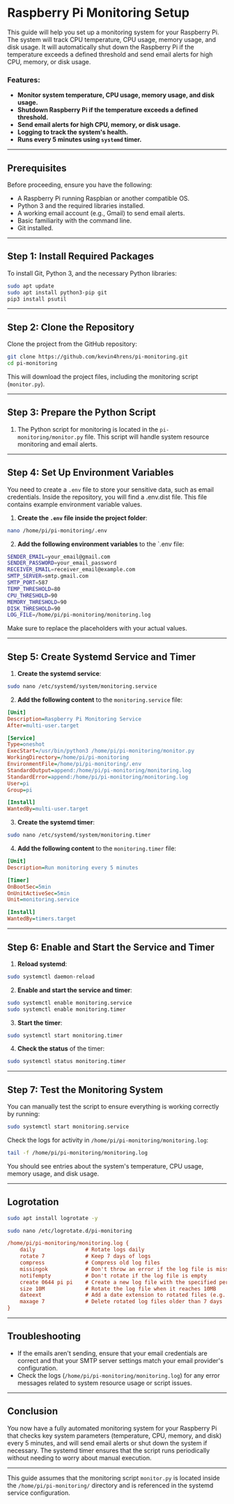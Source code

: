 # Raspberry Pi Monitoring Setup

This guide will help you set up a monitoring system for your Raspberry Pi. The system will track CPU temperature, CPU usage, memory usage, and disk usage. It will automatically shut down the Raspberry Pi if the temperature exceeds a defined threshold and send email alerts for high CPU, memory, or disk usage.

### Features:
- **Monitor system temperature, CPU usage, memory usage, and disk usage.**
- **Shutdown Raspberry Pi if the temperature exceeds a defined threshold.**
- **Send email alerts for high CPU, memory, or disk usage.**
- **Logging to track the system's health.**
- **Runs every 5 minutes using `systemd` timer.**

---

## Prerequisites

Before proceeding, ensure you have the following:

- A Raspberry Pi running Raspbian or another compatible OS.
- Python 3 and the required libraries installed.
- A working email account (e.g., Gmail) to send email alerts.
- Basic familiarity with the command line.
- Git installed.

---

## Step 1: Install Required Packages

To install Git, Python 3, and the necessary Python libraries:

```bash
sudo apt update
sudo apt install python3-pip git
pip3 install psutil
```

---

## Step 2: Clone the Repository

Clone the project from the GitHub repository:

```bash
git clone https://github.com/kevin4hrens/pi-monitoring.git
cd pi-monitoring
```

This will download the project files, including the monitoring script (`monitor.py`).

---

## Step 3: Prepare the Python Script

1. The Python script for monitoring is located in the `pi-monitoring/monitor.py` file. This script will handle system resource monitoring and email alerts.

---

## Step 4: Set Up Environment Variables

You need to create a `.env` file to store your sensitive data, such as email credentials.
Inside the repository, you will find a .env.dist file. This file contains example environment variable values.

1. **Create the `.env` file inside the project folder**:

```bash
nano /home/pi/pi-monitoring/.env
```

2. **Add the following environment variables** to the `.env file:

```bash
SENDER_EMAIL=your_email@gmail.com
SENDER_PASSWORD=your_email_password
RECEIVER_EMAIL=receiver_email@example.com
SMTP_SERVER=smtp.gmail.com
SMTP_PORT=587
TEMP_THRESHOLD=80
CPU_THRESHOLD=90
MEMORY_THRESHOLD=90
DISK_THRESHOLD=90
LOG_FILE=/home/pi/pi-monitoring/monitoring.log
```

Make sure to replace the placeholders with your actual values.

---

## Step 5: Create Systemd Service and Timer

1. **Create the systemd service**:

```bash
sudo nano /etc/systemd/system/monitoring.service
```

2. **Add the following content** to the `monitoring.service` file:

```ini
[Unit]
Description=Raspberry Pi Monitoring Service
After=multi-user.target

[Service]
Type=oneshot
ExecStart=/usr/bin/python3 /home/pi/pi-monitoring/monitor.py
WorkingDirectory=/home/pi/pi-monitoring
EnvironmentFile=/home/pi/pi-monitoring/.env
StandardOutput=append:/home/pi/pi-monitoring/monitoring.log
StandardError=append:/home/pi/pi-monitoring/monitoring.log
User=pi
Group=pi

[Install]
WantedBy=multi-user.target
```

3. **Create the systemd timer**:

```bash
sudo nano /etc/systemd/system/monitoring.timer
```

4. **Add the following content** to the `monitoring.timer` file:

```ini
[Unit]
Description=Run monitoring every 5 minutes

[Timer]
OnBootSec=5min
OnUnitActiveSec=5min
Unit=monitoring.service

[Install]
WantedBy=timers.target
```

---

## Step 6: Enable and Start the Service and Timer

1. **Reload systemd**:

```bash
sudo systemctl daemon-reload
```

2. **Enable and start the service and timer**:

```bash
sudo systemctl enable monitoring.service
sudo systemctl enable monitoring.timer
```

3. **Start the timer**:

```bash
sudo systemctl start monitoring.timer
```

4. **Check the status** of the timer:

```bash
sudo systemctl status monitoring.timer
```

---

## Step 7: Test the Monitoring System

You can manually test the script to ensure everything is working correctly by running:

```bash
sudo systemctl start monitoring.service
```

Check the logs for activity in `/home/pi/pi-monitoring/monitoring.log`:

```bash
tail -f /home/pi/pi-monitoring/monitoring.log
```

You should see entries about the system's temperature, CPU usage, memory usage, and disk usage.

---

## Logrotation

```bash
sudo apt install logrotate -y

sudo nano /etc/logrotate.d/pi-monitoring

```

```ini
/home/pi/pi-monitoring/monitoring.log {
    daily                # Rotate logs daily
    rotate 7             # Keep 7 days of logs
    compress             # Compress old log files
    missingok            # Don't throw an error if the log file is missing
    notifempty           # Don't rotate if the log file is empty
    create 0644 pi pi    # Create a new log file with the specified permissions after rotation
    size 10M             # Rotate the log file when it reaches 10MB
    dateext              # Add a date extension to rotated files (e.g. monitoring.log-2023-02-15.gz)
    maxage 7             # Delete rotated log files older than 7 days
}
```

---

## Troubleshooting

- If the emails aren't sending, ensure that your email credentials are correct and that your SMTP server settings match your email provider's configuration.
- Check the logs (`/home/pi/pi-monitoring/monitoring.log`) for any error messages related to system resource usage or script issues.

---

## Conclusion

You now have a fully automated monitoring system for your Raspberry Pi that checks key system parameters (temperature, CPU, memory, and disk) every 5 minutes, and will send email alerts or shut down the system if necessary. The systemd timer ensures that the script runs periodically without needing to worry about manual execution.

---

This guide assumes that the monitoring script `monitor.py` is located inside the `/home/pi/pi-monitoring/` directory and is referenced in the systemd service configuration.
